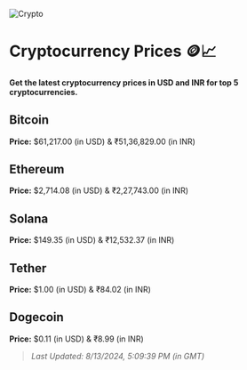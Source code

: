
![Crypto](https://www.techguide.com.au/wp-content/uploads/2020/11/crypto3.jpeg)

# Cryptocurrency Prices 🪙📈

#### Get the latest cryptocurrency prices in USD and INR for top 5 cryptocurrencies.

## Bitcoin

**Price:** $61,217.00 (in USD) & ₹51,36,829.00 (in INR)

## Ethereum

**Price:** $2,714.08 (in USD) & ₹2,27,743.00 (in INR)

## Solana

**Price:** $149.35 (in USD) & ₹12,532.37 (in INR)

## Tether

**Price:** $1.00 (in USD) & ₹84.02 (in INR)

## Dogecoin

**Price:** $0.11 (in USD) & ₹8.99 (in INR)

> _Last Updated: 8/13/2024, 5:09:39 PM (in GMT)_
